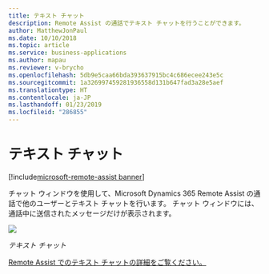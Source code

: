 ```yaml
---
title: テキスト チャット
description: Remote Assist の通話でテキスト チャットを行うことができます。
author: MatthewJonPaul
ms.date: 10/10/2018
ms.topic: article
ms.service: business-applications
ms.author: mapau
ms.reviewer: v-brycho
ms.openlocfilehash: 5db9e5caa66bda393637915bc4c686ecee243e5c
ms.sourcegitcommit: 1a326997459281936558d131b647fad3a28e5aef
ms.translationtype: HT
ms.contentlocale: ja-JP
ms.lasthandoff: 01/23/2019
ms.locfileid: "286855"
---
```

# <a name="text-chat"></a>テキスト チャット

[!include[microsoft-remote-assist banner](../../includes/microsoft-remote-assist.md)]

チャット ウィンドウを使用して、Microsoft Dynamics 365 Remote Assist の通話で他のユーザーとテキスト チャットを行います。 チャット ウィンドウには、通話中に送信されたメッセージだけが表示されます。

![](media/07834575e1b074a79797cd7ca84c0c2e.jpg)

*テキスト チャット*


[Remote Assist でのテキスト チャットの詳細をご覧ください。](https://docs.microsoft.com/dynamics365/mixed-reality/remote-assist/user-guide)

